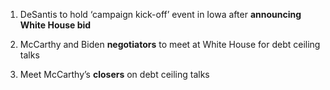 1. DeSantis to hold ‘campaign kick-off’ event in Iowa after **announcing White House bid**

2. McCarthy and Biden **negotiators** to meet at White House for debt ceiling talks

3. Meet McCarthy’s **closers** on debt ceiling talks
